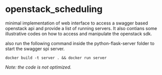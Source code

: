 # openstack_scheduling
minimal implementation of web interface to access a swagger based openstack api and provide a list of running servers. It also contians some illustrative codes on how to access and manipulate the openstack sdk.


also run the following command inside the python-flask-server folder to start the swagger spi server.

``` docker build -t server . && docker run server ```


*Note: the code is not optimized.*
